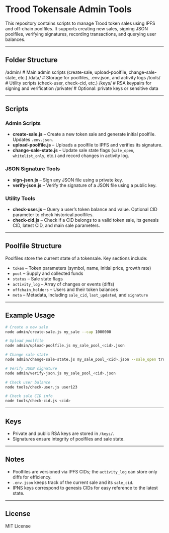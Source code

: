 # Trood Tokensale Admin Tools

This repository contains scripts to manage Trood token sales using IPFS and off-chain poolfiles. It supports creating new sales, signing JSON poolfiles, verifying signatures, recording transactions, and querying user balances.

---

## Folder Structure

/admin/        # Main admin scripts (create-sale, upload-poolfile, change-sale-state, etc.)
/data/         # Storage for poolfiles, .env.json, and activity logs
/tools/        # Utility scripts (check-user, check-cid, etc.)
/keys/         # RSA keypairs for signing and verification
/private/      # Optional: private keys or sensitive data

---

## Scripts

### Admin Scripts

* **create-sale.js** – Create a new token sale and generate initial poolfile. Updates `.env.json`.
* **upload-poolfile.js** – Uploads a poolfile to IPFS and verifies its signature.
* **change-sale-state.js** – Update sale state flags (`sale_open`, `whitelist_only`, etc.) and record changes in activity log.

### JSON Signature Tools

* **sign-json.js** – Sign any JSON file using a private key.
* **verify-json.js** – Verify the signature of a JSON file using a public key.

### Utility Tools

* **check-user.js** – Query a user’s token balance and value. Optional CID parameter to check historical poolfiles.
* **check-cid.js** – Check if a CID belongs to a valid token sale, its genesis CID, latest CID, and main sale parameters.

---

## Poolfile Structure

Poolfiles store the current state of a tokensale. Key sections include:

* `token` – Token parameters (symbol, name, initial price, growth rate)
* `pool` – Supply and collected funds
* `status` – Sale state flags
* `activity_log` – Array of changes or events (diffs)
* `offchain_holders` – Users and their token balances
* `meta` – Metadata, including `sale_cid`, `last_updated`, and `signature`

---

## Example Usage

```bash
# Create a new sale
node admin/create-sale.js my_sale --cap 1000000

# Upload poolfile
node admin/upload-poolfile.js my_sale_pool_<cid>.json

# Change sale state
node admin/change-sale-state.js my_sale_pool_<cid>.json --sale_open true

# Verify JSON signature
node admin/verify-json.js my_sale_pool_<cid>.json

# Check user balance
node tools/check-user.js user123

# Check sale CID info
node tools/check-cid.js <cid>
```

---

## Keys

* Private and public RSA keys are stored in `/keys/`.
* Signatures ensure integrity of poolfiles and sale state.

---

## Notes

* Poolfiles are versioned via IPFS CIDs; the `activity_log` can store only diffs for efficiency.
* `.env.json` keeps track of the current sale and its `sale_cid`.
* IPNS keys correspond to genesis CIDs for easy reference to the latest state.

---

## License

MIT License
